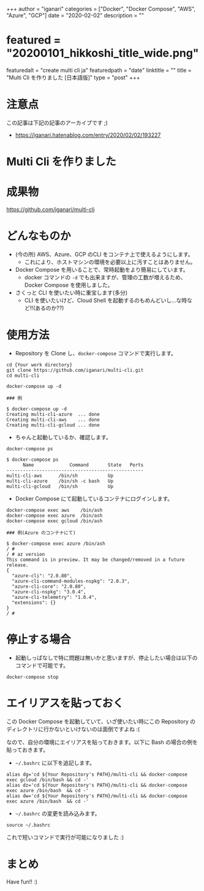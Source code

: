 +++
author = "iganari"
categories = ["Docker", "Docker Compose", "AWS", "Azure", "GCP"]
date = "2020-02-02"
description = ""
# featured = "20200101_hikkoshi_title_wide.png"
featuredalt = "create multi cli ja"
featuredpath = "date"
linktitle = ""
title = "Multi Cli を作りました [日本語版]"
type = "post"
+++

# 注意点

この記事は下記の記事のアーカイブです ;)

+ https://iganari.hatenablog.com/entry/2020/02/02/193227

# Multi Cli を作りました

# 成果物

https://github.com/iganari/multi-cli

# どんなものか

+ (今の所) AWS、Azure、GCP のCLI をコンテナ上で使えるようにします。
  + これにより、ホストマシンの環境を必要以上に汚すことはありません。
+ Docker Compose を用いることで、常時起動をより簡易にしています。
  + docker コマンドの `-d` でも出来ますが、管理の工数が増えるため、Docker Compose を使用しました。
+ さくっと CLI を使いたい時に重宝します(多分)
  + CLI を使いたいけど、Cloud Shell を起動するのもめんどいし…な時など!!(あるのか??)

# 使用方法

+ Repository を Clone し、`docker-compose` コマンドで実行します。

```
cd {Your work directory}
git clone https://github.com/iganari/multi-cli.git
cd multi-cli
```
```
docker-compose up -d
```
```
### 例

$ docker-compose up -d
Creating multi-cli-azure  ... done
Creating multi-cli-aws    ... done
Creating multi-cli-gcloud ... done
```

+ ちゃんと起動しているか、確認します。

```
docker-compose ps
```
```
$ docker-compose ps
      Name             Command       State   Ports
--------------------------------------------------
multi-cli-aws      /bin/sh           Up
multi-cli-azure    /bin/sh -c bash   Up
multi-cli-gcloud   /bin/sh           Up 
```

+ Docker Compose にて起動しているコンテナにログインします。

```
docker-compose exec aws    /bin/ash
docker-compose exec azure  /bin/ash
docker-compose exec gcloud /bin/ash
```
```
### 例(Azure のコンテナにて)

$ docker-compose exec azure /bin/ash
/ # 
/ # az version
This command is in preview. It may be changed/removed in a future release.
{
  "azure-cli": "2.0.80",
  "azure-cli-command-modules-nspkg": "2.0.3",
  "azure-cli-core": "2.0.80",
  "azure-cli-nspkg": "3.0.4",
  "azure-cli-telemetry": "1.0.4",
  "extensions": {}
}
/ #
```

# 停止する場合

+ 起動しっぱなしで特に問題は無いかと思いますが、停止したい場合は以下のコマンドで可能です。

```
docker-compose stop
```

# エイリアスを貼っておく

この Docker Compose を起動していて、いざ使いたい時にこの Repository のディレクトリに行かないといけないのは面倒ですよね :(

なので、自分の環境にエイリアスを貼っておきます。以下に Bash の場合の例を貼っておきます。

+ `~/.bashrc` に以下を追記します。

```
alias dg='cd ${Your Repository's PATH}/multi-cli && docker-compose exec gcloud /bin/bash && cd -' 
alias dz='cd ${Your Repository's PATH}/multi-cli && docker-compose exec azure /bin/bash  && cd -'
alias dw='cd ${Your Repository's PATH}/multi-cli && docker-compose exec azure /bin/bash  && cd -'
```

+ `~/.bashrc` の変更を読み込みます。

```
source ~/.bashrc
```

これで短いコマンドで実行が可能になりました :)

# まとめ

Have fun!! :)
